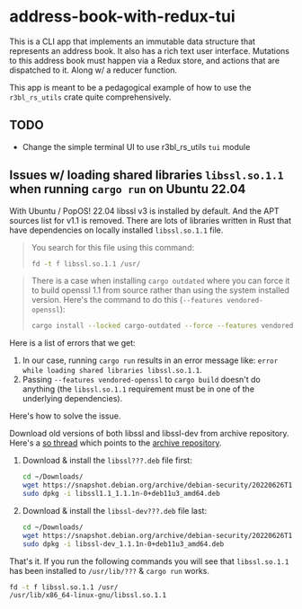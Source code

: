# address-book-with-redux-tui

This is a CLI app that implements an immutable data structure that represents an address book. It
also has a rich text user interface. Mutations to this address book must happen via a Redux store,
and actions that are dispatched to it. Along w/ a reducer function.

This app is meant to be a pedagogical example of how to use the `r3bl_rs_utils` crate quite
comprehensively.

## TODO

- Change the simple terminal UI to use r3bl_rs_utils `tui` module

## Issues w/ loading shared libraries `libssl.so.1.1` when running `cargo run` on Ubuntu 22.04

With Ubuntu / PopOS! 22.04 libssl v3 is installed by default. And the APT sources list for v1.1 is
removed. There are lots of libraries written in Rust that have dependencies on locally installed
`libssl.so.1.1` file.

> You search for this file using this command:
>
> ```bash
> fd -t f libssl.so.1.1 /usr/
> ```

> There is a case when installing `cargo outdated` where you can force it to build openssl 1.1 from
> source rather than using the system installed version. Here's the command to do this
> (`--features vendored-openssl`):
>
> ```bash
> cargo install --locked cargo-outdated --force --features vendored-openssl
> ```

Here is a list of errors that we get:

1. In our case, running `cargo run` results in an error message like:
   `error while loading shared libraries libssl.so.1.1`.
2. Passing `--features vendored-openssl` to `cargo build` doesn't do anything (the `libssl.so.1.1`
   requirement must be in one of the underlying dependencies).

Here's how to solve the issue.

Download old versions of both libssl and libssl-dev from archive repository. Here's a
[so thread](https://unix.stackexchange.com/a/688289/302646) which points to the
[archive repository](https://snapshot.debian.org/package/openssl/1.1.1n-0%2Bdeb11u3/#libssl1.1_1.1.1n-0:2b:deb11u3).

1. Download & install the `libssl???.deb` file first:

   ```bash
   cd ~/Downloads/
   wget https://snapshot.debian.org/archive/debian-security/20220626T182543Z/pool/updates/main/o/openssl/libssl1.1_1.1.1n-0%2Bdeb11u3_amd64.deb
   sudo dpkg -i libssl1.1_1.1.1n-0+deb11u3_amd64.deb
   ```

2. Download & install the `libssl-dev???.deb` file last:

   ```bash
   cd ~/Downloads/
   wget https://snapshot.debian.org/archive/debian-security/20220626T182543Z/pool/updates/main/o/openssl/libssl-dev_1.1.1n-0%2Bdeb11u3_amd64.deb
   sudo dpkg -i libssl-dev_1.1.1n-0+deb11u3_amd64.deb
   ```

That's it. If you run the following commands you will see that `libssl.so.1.1` has been installed to
`/usr/lib/???` & `cargo run` works.

```bash
fd -t f libssl.so.1.1 /usr/
/usr/lib/x86_64-linux-gnu/libssl.so.1.1
```
